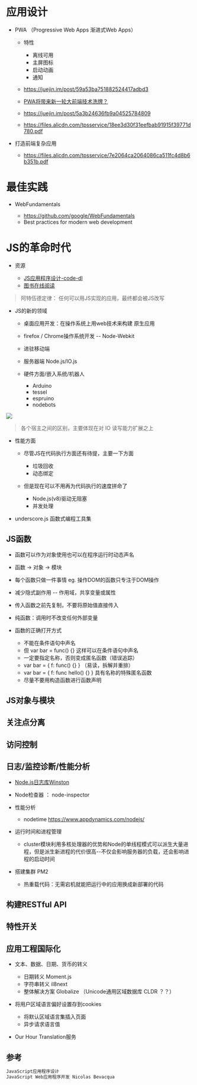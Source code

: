 # 应用设计

- PWA （Progressive Web Apps 渐进式Web Apps）

  - 特性

    - 离线可用
    - 主屏图标
    - 启动动画
    - 通知

  - <https://juejin.im/post/59a53ba751882524417adbd3>

  - [PWA将带来新一轮大前端技术洗牌？](https://mp.weixin.qq.com/s?__biz=MzUyODMzMjY3OQ==&mid=2247483788&idx=1&sn=b96c346b7aa710910dd1fe3b68967fd0&chksm=fa70a364cd072a724ada68df64bcda3071c6361a85757dd14d03a867108010d38e76c6826526&scene=21#wechat_redirect)

  - <https://juejin.im/post/5a3b24636fb9a04525784809>

  - <https://files.alicdn.com/tpsservice/18ee3d30f31eefbab91915f39771d780.pdf>

- 打造前端复杂应用

  - <https://files.alicdn.com/tpsservice/7e2064ca2064086ca511fc4d8b6b351b.pdf>

# 最佳实践

- WebFundamentals

  - <https://github.com/google/WebFundamentals>
  - Best practices for modern web development

# JS的革命时代

- 资源

  - [JS应用程序设计-code-dl](https://github.com/oreillymedia/programming_javascript_applications)
  - [图书在线阅读](http://chimera.labs.oreilly.com/books/1234000000262/pr01.html)

> 阿特伍德定律： 任何可以用JS实现的应用，最终都会被JS改写

- JS的新的领域

  - 桌面应用开发：在操作系统上用web技术来构建 原生应用
  - firefox / Chrome操作系统开发 -- Node-Webkit
  - 进驻移动端
  - 服务器端 Node.js/IO.js

  - 硬件方面/嵌入系统/机器人

    - Arduino
    - tessel
    - espruino
    - nodebots

![](https://user-gold-cdn.xitu.io/2017/11/9/2c678378517e7e0baba9b15ab971dfe7?imageView2/0/w/1280/h/960/ignore-error/1)

> 各个宿主之间的区别，主要体现在对 IO 读写能力扩展之上

- 性能方面

  - 尽管JS在代码执行方面还有待提，主要一下方面

    - 垃圾回收
    - 动态绑定

  - 但是现在可以不用再为代码执行的速度拼命了

    - Node.js(v8)驱动无阻塞
    - 并发处理

- underscore.js 函数式编程工具集

## JS函数

- 函数可以作为对象使用也可以在程序运行时动态声名
- 函数 -> 对象 -> 模块
- 每个函数只做一件事情 eg. 操作DOM的函数只专注于DOM操作
- 减少隐式副作用 -- 作用域，共享变量或属性

- 传入函数之前先复制，不要将原始值直接传入

- 纯函数：调用时不改变任何外部变量

- 函数的正确打开方式

  - 不能在条件语句中声名
  - 但 var bar = func() {} 这样可以在条件语句中声名
  - 一定要指定名称，否则变成匿名函数（错误追踪）
  - var bar = { f: func() {} } （易读，拆解并重排）
  - var bar = { f: func hello() {} } 具有名称的特殊匿名函数
  - 尽量不要用构造函数进行函数声明

## JS对象与模块

## 关注点分离

## 访问控制

## 日志/监控诊断/性能分析

- [Node.js日志库Winston](http://www.jianshu.com/p/e71f727c7b32)
- Node检查器 ： node-inspector
- 性能分析

  - nodetime <https://www.appdynamics.com/nodejs/>

- 运行时间和进程管理

  - cluster模块利用多核处理器的优势和Node的单线程模式可以派生大量进程，但是派生新进程的代价很高--不仅会影响服务器的负载，还会影响进程的启动时间

- 搭建集群 PM2

  - 热重载代码：无需宕机就能把运行中的应用换成新部署的代码

## 构建RESTful API

## 特性开关

## 应用工程国际化

- 文本、数据、日期、货币的转义

  - 日期转义 Moment.js
  - 字符串转义 il8next
  - 整体解决方案 Globalize （Unicode通用区域数据库 CLDR ？？）

- 将用户区域语言偏好设置存到cookies

  - 将默认区域语言集插入页面
  - 异步请求语言值

- Our Hour Translation服务

## 参考

```javascript
JavaScript应用程序设计
JavaScript Web应用程序开发 Nicolas Bevacqua
```
